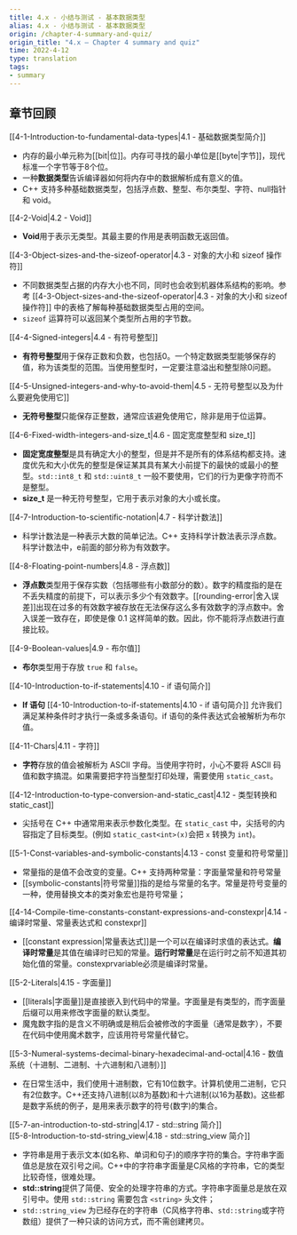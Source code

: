 ```yaml
---
title: 4.x - 小结与测试 - 基本数据类型
alias: 4.x - 小结与测试 - 基本数据类型
origin: /chapter-4-summary-and-quiz/
origin_title: "4.x — Chapter 4 summary and quiz"
time: 2022-4-12
type: translation
tags:
- summary
---
```



## 章节回顾

[[4-1-Introduction-to-fundamental-data-types|4.1 - 基础数据类型简介]]

- 内存的最小单元称为[[bit|位]]。内存可寻找的最小单位是[[byte|字节]]，现代标准一个字节等于8个位。
- 一种**数据类型**告诉编译器如何将内存中的数据解析成有意义的值。
- C++ 支持多种基础数据类型，包括浮点数、整型、布尔类型、字符、null指针和 void。

[[4-2-Void|4.2 - Void]]

- **Void**用于表示无类型。其最主要的作用是表明函数无返回值。

[[4-3-Object-sizes-and-the-sizeof-operator|4.3 - 对象的大小和 sizeof 操作符]]

- 不同数据类型占据的内存大小也不同，同时也会收到机器体系结构的影响。参考 [[4-3-Object-sizes-and-the-sizeof-operator|4.3 - 对象的大小和 sizeof 操作符]] 中的表格了解每种基础数据类型占用的空间。
- `sizeof` 运算符可以返回某个类型所占用的字节数。

[[4-4-Signed-integers|4.4 - 有符号整型]]

- **有符号整型**用于保存正数和负数，也包括0。一个特定数据类型能够保存的值，称为该类型的范围。当使用整型时，一定要注意溢出和整型除0问题。

[[4-5-Unsigned-integers-and-why-to-avoid-them|4.5 - 无符号整型以及为什么要避免使用它]]

- **无符号整型**只能保存正整数，通常应该避免使用它，除非是用于位运算。

[[4-6-Fixed-width-integers-and-size_t|4.6 - 固定宽度整型和 size_t]]

- **固定宽度整型**是具有确定大小的整型，但是并不是所有的体系结构都支持。速度优先和大小优先的整型是保证某其具有某大小前提下的最快的或最小的整型。`std::int8_t` 和 `std::uint8_t` 一般不要使用，它们的行为更像字符而不是整型。
- **size_t** 是一种无符号整型，它用于表示对象的大小或长度。

[[4-7-Introduction-to-scientific-notation|4.7 - 科学计数法]]

- 科学计数法是一种表示大数的简单记法。C++ 支持科学计数法表示浮点数。科学计数法中，e前面的部分称为有效数字。

[[4-8-Floating-point-numbers|4.8 - 浮点数]]

- **浮点数**类型用于保存实数（包括哪些有小数部分的数）。数字的精度指的是在不丢失精度的前提下，可以表示多少个有效数字。[[rounding-error|舍入误差]]出现在过多的有效数字被存放在无法保存这么多有效数字的浮点数中。舍入误差一致存在，即使是像 0.1 这样简单的数。因此，你不能将浮点数进行直接比较。

[[4-9-Boolean-values|4.9 - 布尔值]]

- **布尔**类型用于存放 `true` 和 `false`。

[[4-10-Introduction-to-if-statements|4.10 - if 语句简介]]

- **If 语句** [[4-10-Introduction-to-if-statements|4.10 - if 语句简介]] 允许我们满足某种条件时才执行一条或多条语句。if 语句的条件表达式会被解析为布尔值。

[[4-11-Chars|4.11 - 字符]]

- **字符**存放的值会被解析为 ASCII 字母。当使用字符时，小心不要将 ASCII 码值和数字搞混。如果需要把字符当整型打印处理，需要使用 `static_cast`。

[[4-12-Introduction-to-type-conversion-and-static_cast|4.12 - 类型转换和 static_cast]]

- 尖括号在 C++ 中通常用来表示参数化类型。在 `static_cast` 中，尖括号的内容指定了目标类型。(例如 `static_cast<int>(x)`会把 `x` 转换为 `int`)。

[[5-1-Const-variables-and-symbolic-constants|4.13 - const 变量和符号常量]]  

- 常量指的是值不会改变的变量。C++ 支持两种常量：字面量常量和符号常量
- [[symbolic-constants|符号常量]]指的是给与常量的名字。常量是符号变量的一种，使用替换文本的类对象宏也是符号常量；


[[4-14-Compile-time-constants-constant-expressions-and-constexpr|4.14 - 编译时常量、常量表达式和 constexpr]]  

- [[constant expression|常量表达式]]是一个可以在编译时求值的表达式。**编译时常量**是其值在编译时已知的常量。**运行时常量**是在运行时之前不知道其初始化值的常量。constexprvariable必须是编译时常量。

[[5-2-Literals|4.15 - 字面量]]  

- [[literals|字面量]]是直接嵌入到代码中的常量。字面量是有类型的，而字面量后缀可以用来修改字面量的默认类型。
- 魔鬼数字指的是含义不明确或是稍后会被修改的字面量（通常是数字），不要在代码中使用魔术数字，应该用符号常量代替它。

[[5-3-Numeral-systems-decimal-binary-hexadecimal-and-octal|4.16 - 数值系统（十进制、二进制、十六进制和八进制）]]

- 在日常生活中，我们使用十进制数，它有10位数字。计算机使用二进制，它只有2位数字。C++还支持八进制(以8为基数)和十六进制(以16为基数)。这些都是数字系统的例子，是用来表示数字的符号(数字)的集合。

[[5-7-an-introduction-to-std-string|4.17 - std::string 简介]]  
[[5-8-Introduction-to-std-string_view|4.18 - std::string_view 简介]]  

- 字符串是用于表示文本(如名称、单词和句子)的顺序字符的集合。字符串字面值总是放在双引号之间。C++中的字符串字面量是C风格的字符串，它的类型比较奇怪，很难处理。
- **std::string**提供了简便、安全的处理字符串的方式。字符串字面量总是放在双引号中。使用 `std::string` 需要包含 `<string>` 头文件；
- `std::string_view` 为已经存在的字符串（C风格字符串、`std::string`或字符数组）提供了一种只读的访问方式，而不需创建拷贝。 